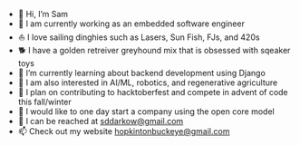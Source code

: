 - 👋 Hi, I’m Sam
- 📝 I am currently working as an embedded software engineer
- ⛵ I love sailing dinghies such as Lasers, Sun Fish, FJs, and 420s
- 🐕 I have a golden retreiver greyhound mix that is obsessed with sqeaker toys
- 🌱 I’m currently learning about backend development using Django
- 🤖 I am also interested in AI/ML, robotics, and regenerative agriculture
- 📅 I plan on contributing to hacktoberfest and compete in advent of code this fall/winter
- 🔮 I would like to one day start a company using the open core model
- 📧 I can be reached at sddarkow@gmail.com
- 📫 Check out my website hopkintonbuckeye@gmail.com

<!---
sddark/sddark is a ✨ special ✨ repository because its `README.md` (this file) appears on your GitHub profile.
You can click the Preview link to take a look at your changes.
--->
